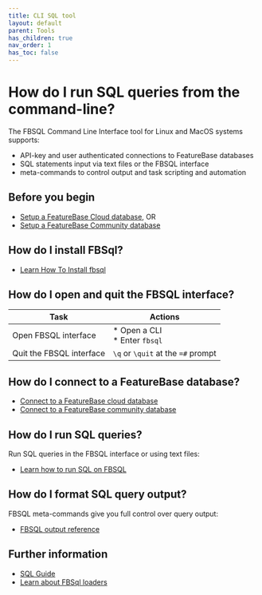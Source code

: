 ```yaml
---
title: CLI SQL tool
layout: default
parent: Tools
has_children: true
nav_order: 1
has_toc: false
---
```


# How do I run SQL queries from the command-line?

The FBSQL Command Line Interface tool for Linux and MacOS systems supports:
* API-key and user authenticated connections to FeatureBase databases
* SQL statements input via text files or the FBSQL interface
* meta-commands to control output and task scripting and automation

## Before you begin

* [Setup a FeatureBase Cloud database](/docs/cloud/cloud-home), OR
* [Setup a FeatureBase Community database](/docs/community/com-home)

## How do I install FBSql?

* [Learn How To Install fbsql](/docs/tools/fbsql/fbsql-install)

## How do I open and quit the FBSQL interface?

| Task | Actions |
|---|---|
| Open FBSQL interface | * Open a CLI<br/>* Enter `fbsql` |
| Quit the FBSQL interface | `\q` or `\quit` at the `=#` prompt |

## How do I connect to a FeatureBase database?

* [Connect to a FeatureBase cloud database](/docs/tools/fbsql/fbsql-connect-cloud-db)
* [Connect to a FeatureBase community database](/docs/tools/fbsql/fbsql-connect-com-db)

## How do I run SQL queries?

Run SQL queries in the FBSQL interface or using text files:

* [Learn how to run SQL on FBSQL](/docs/tools/fbsql/fbsql-running-sql.md)

## How do I format SQL query output?

FBSQL meta-commands give you full control over query output:

* [FBSQL output reference](/docs/tools/fbsql/fbsql-config-output)

## Further information

* [SQL Guide](/docs/sql-guide/sql-guide-home)
* [Learn about FBSql loaders](/docs/tools/fbsql/fbsql-loaders)
